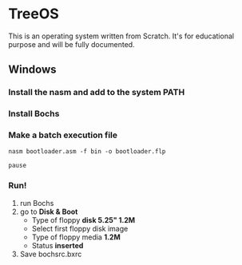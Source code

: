 # TreeOS
This is an operating system written from Scratch. It's for educational purpose and will be fully documented.

## Windows

### Install the nasm and add to the system PATH
### Install Bochs
### Make a batch execution file
```
nasm bootloader.asm -f bin -o bootloader.flp

pause
```
<!--- We want to make a bootable floppy so our object file is bootloader.flp instead of bootloader.bin. --->

### Run!
1. run Bochs
2. go to **Disk & Boot**
    - Type of floppy **disk 5.25" 1.2M**
    - Select first floppy disk image
    - Type of floppy media **1.2M**
    - Status **inserted**
3. Save bochsrc.bxrc